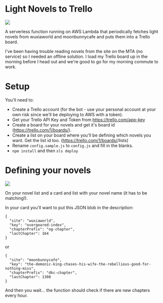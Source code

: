# Light Novels to Trello

![](https://media.giphy.com/media/l3mZ71Pw3D6xQ0brG/giphy.gif)

A serverless function running on AWS Lambda that periodically fetches light novels from wuxiaworld and moonbunnycafe and puts them into a Trello board.

I've been having trouble reading novels from the site on the MTA (no service) so I needed an offline solution. I load my Trello board up in the morning before I head out and we're good to go for my morning commute to work.

# Setup

You'll need to:

- Create a Trello account (for the bot - use your personal account at your own risk since we'll be deploying to AWS with a token).
- Get your Trello API Key and Token from https://trello.com/app-key
- Create a board for your novels and get it's board id (https://trello.com/1/boards/<boardShortId>).
- Create a list on your board where you'll be defining which novels you want. Get the list id too. (https://trello.com/1/boards/<boardShortId>/lists)
- Rename `config.sample.js` to `config.js` and fill in the blanks.
- `npm install` and then `sls deploy`

# Defining your novels

![](https://gyazo.com/835db3b6cd942d05f0fa6f5e035383bc)

On your novel list and a card and list with your novel name (it has to be matching!).

In your card you'll want to put this JSON blob in the description:

```
{
  "site": "wuxiaworld",
  "key": "overgeared-index",
  "chapterPrefix": "og-chapter",
  "lastChapter": 164
}
```

or 


```
{
  "site": "moonbunnycafe",
  "key": "the-demonic-king-chases-his-wife-the-rebellious-good-for-nothing-miss",
  "chapterPrefix": "dkc-chapter",
  "lastChapter": 1308
}
```

And then you wait... the function should check if there are new chapters every hour.
